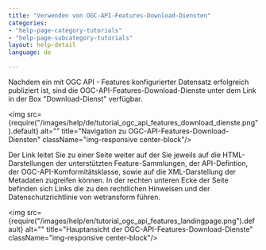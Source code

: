 ```yaml
---
title: "Verwenden von OGC-API-Features-Download-Diensten"
categories:
- "help-page-category-tutorials"
- "help-page-subcategory-tutorials"
layout: help-detail
language: de

---
```



Nachdem ein mit OGC API - Features konfigurierter Datensatz erfolgreich publiziert ist, sind die OGC-API-Features-Download-Dienste unter dem Link in der Box "Download-Dienst" verfügbar. 

<a className="image-news text-center col-xs-12 mt mb"><img src={require("/images/help/de/tutorial_ogc_api_features_download_dienste.png").default} alt="" title="Navigation zu OGC-API-Features-Download-Diensten" className="img-responsive center-block"/>
</a>

Der Link leitet Sie zu einer Seite weiter auf der Sie jeweils auf die HTML-Darstellungen der unterstützten Feature-Sammlungen, der API-Defintion, der OGC-API-Komformitätsklasse, sowie auf die XML-Darstellung der Metadaten zugreifen können.
In der rechten unteren Ecke der Seite befinden sich Links die zu den rechtlichen Hinweisen und der Datenschutzrichtlinie von wetransform führen.

<a className="image-news text-center col-xs-12 mt mb"><img src={require("/images/help/en/tutorial_ogc_api_features_landingpage.png").default} alt="" title="Hauptansicht der OGC-API-Features-Download-Dienste" className="img-responsive center-block"/>
</a>


